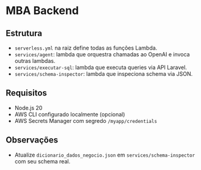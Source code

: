 # MBA Backend

## Estrutura
- `serverless.yml` na raiz define todas as funções Lambda.
- `services/agent`: lambda que orquestra chamadas ao OpenAI e invoca outras lambdas.
- `services/executar-sql`: lambda que executa queries via API Laravel.
- `services/schema-inspector`: lambda que inspeciona schema via JSON.

## Requisitos
- Node.js 20
- AWS CLI configurado localmente (opcional)
- AWS Secrets Manager com segredo `/myapp/credentials`

## Observações
- Atualize `dicionario_dados_negocio.json` em `services/schema-inspector` com seu schema real.